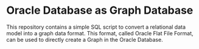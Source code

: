 # Oracle Database as Graph Database

This repository contains a simple SQL script to convert a relational data model into a graph data format. This format, called Oracle Flat File Format, can be used to directly create a Graph in the Oracle Database.
